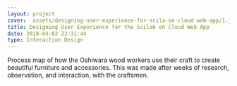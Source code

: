 ```yaml
---
layout: project
cover:  assets/designing-user-experience-for-scila-on-cloud-web-app/1.jpg
title: Designing User Experience for the Scilab on Cloud Web App
date: 2018-04-02 22:31:44
type: Interaction Design
---
```


Process map of how the Oshiwara wood workers use their craft to create beautiful furniture and accessories. This was made after weeks of research, observation, and interaction, with the craftsmen.